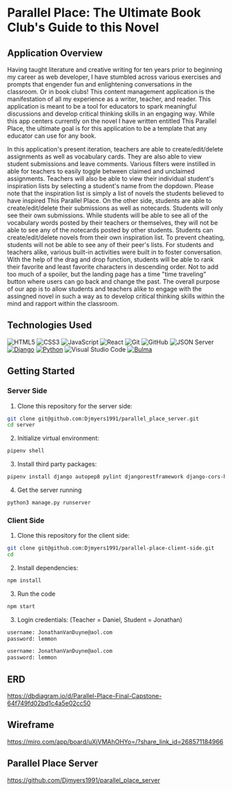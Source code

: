# Parallel Place: The Ultimate Book Club's Guide to this Novel

## Application Overview
Having taught literature and creative writing for ten years prior to beginning my career as web developer, I have stumbled across various exercises and prompts that engender fun and enlightening conversations in the classroom. Or in book clubs! This content management application is the manifestation of all my experience as a writer, teacher, and reader. This application is meant to be a tool for educators to spark meaningful discussions and develop critical thinking skills in an engaging way. While this app centers currently on the novel I have written entitled This Parallel Place, the ultimate goal is for this application to be a template that any educator can use for any book. 

In this application's present iteration, teachers are able to create/edit/delete assignments as well as vocabulary cards. They are also able to view student submissions and leave comments. Various filters were instilled in able for teachers to easily toggle between claimed and unclaimed assignments. Teachers will also be able to view their individual student's inspiration lists by selecting a student's name from the dopdown. Please note that the inspiration list is simply a list of novels the students believed to have inspired This Parallel Place. On the other side, students are able to create/edit/delete their submissions as well as notecards. Students will only see their own submissions. While students will be able to see all of the vocabulary words posted by their teachers or themselves, they will not be able to see any of the notecards posted by other students. Students can create/edit/delete novels from their own inspiration list. To prevent cheating, students will not be able to see any of their peer's lists. For students and teachers alike, various built-in activities were built in to foster conversation. With the help of the drag and drop function, students will be able to rank their favorite and least favorite characters in descending order. Not to add too much of a spoiler, but the landing page has a time "time traveling" button where users can go back and change the past. The overall purpose of our app is to allow students and teachers alike to engage with the assingned novel in such a way as to develop critical thinking skills within the mind and rapport within the classroom. 

## Technologies Used

 ![HTML5](https://img.shields.io/badge/html5%20-%23E34F26.svg?&style=for-the-badge&logo=html5&logoColor=white) ![CSS3](https://img.shields.io/badge/css3%20-%231572B6.svg?&style=for-the-badge&logo=css3&logoColor=white) ![JavaScript](https://img.shields.io/badge/javascript%20-%23323330.svg?&style=for-the-badge&logo=javascript&logoColor=%23F7DF1E) ![React](https://img.shields.io/badge/react%20-%2320232a.svg?&style=for-the-badge&logo=react&logoColor=%2361DAFB) ![Git](https://img.shields.io/badge/git%20-%23F05033.svg?&style=for-the-badge&logo=git&logoColor=white) ![GitHub](https://img.shields.io/badge/github%20-%23121011.svg?&style=for-the-badge&logo=github&logoColor=white) ![JSON Server](https://img.shields.io/badge/JSON_Server%20-%232a2e2a.svg?&style=for-the-badge&logo=JSON&logoColor=white) 
[![Django](https://img.shields.io/badge/Django%20-%23092E20.svg?&style=for-the-badge&logo=django&logoColor=white)](https://www.djangoproject.com/)
[![Python](https://img.shields.io/badge/Python%20-%233776AB.svg?&style=for-the-badge&logo=python&logoColor=white)](https://www.python.org/) 
![Visual Studio Code](https://img.shields.io/badge/VSCode%20-%23007ACC.svg?&style=for-the-badge&logo=visual-studio-code&logoColor=white) 
[![Bulma](https://img.shields.io/badge/Bulma-%2300D1B2.svg?style=for-the-badge&logo=bulma&logoColor=white)](https://bulma.io/)


 
## Getting Started

### Server Side
1. Clone this repository for the server side:
```sh
git clone git@github.com:Djmyers1991/parallel_place_server.git
cd server
```
2. Initialize virtual environment:
```sh
pipenv shell
```
3. Install third party packages:
```sh
pipenv install django autopep8 pylint djangorestframework django-cors-headers pylint-django
```
4. Get the server running
```sh
python3 manage.py runserver
```


### Client Side
1. Clone this repository for the client side:
```sh
git clone git@github.com:Djmyers1991/parallel-place-client-side.git 
cd 
```
2. Install dependencies: 
```sh
npm install
```
3. Run the code 
```sh
npm start
```
3. Login credentials: (Teacher = Daniel, Student = Jonathan)
```txt
username: JonathanVanDuyne@aol.com
password: lemmon
```
```txt
username: JonathanVanDuyne@aol.com
password: lemmon
```

## ERD

https://dbdiagram.io/d/Parallel-Place-Final-Capstone-64f749fd02bd1c4a5e02cc50

## Wireframe

https://miro.com/app/board/uXjVMAhOHYo=/?share_link_id=268571184966




## Parallel Place Server 
https://github.com/Djmyers1991/parallel_place_server

